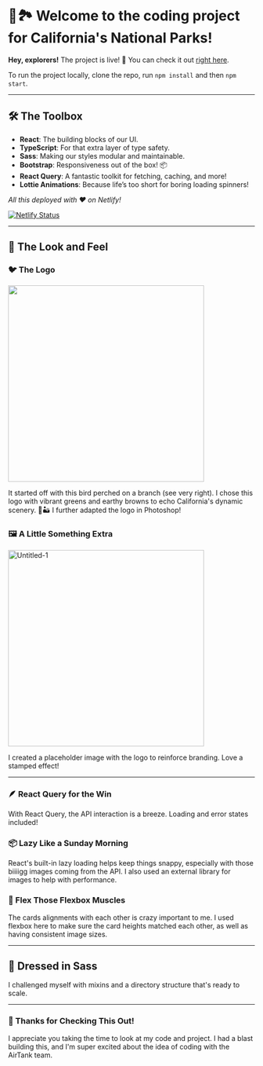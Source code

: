 
# 🌲🏞️ Welcome to the coding project for California's National Parks!

**Hey, explorers!** The project is live! 🚀 You can check it out [right here](https://californianationalparks.netlify.app/). 

To run the project locally, clone the repo, run `npm install` and then `npm start`.

---

## 🛠️ The Toolbox

- **React**: The building blocks of our UI.
- **TypeScript**: For that extra layer of type safety.
- **Sass**: Making our styles modular and maintainable.
- **Bootstrap**: Responsiveness out of the box! 📦
- **React Query**: A fantastic toolkit for fetching, caching, and more!
- **Lottie Animations**: Because life’s too short for boring loading spinners!

_All this deployed with ❤️ on Netlify!_

[![Netlify Status](https://api.netlify.com/api/v1/badges/4f64523f-075b-45a7-be5a-7c99b9a60dc7/deploy-status)](https://app.netlify.com/sites/idyllic-kataifi-6923d9/deploys)


---

## 🎨 The Look and Feel

### 🐦 The Logo 

<img src="https://github.com/JavaScriptErika/NationalPark/assets/19316487/715908ad-d37c-4973-8b9a-b510afb46f61"  width="400"/>

It started off with this bird perched on a branch (see very right). I chose this logo with vibrant greens and earthy browns to echo California's dynamic scenery. 🌳🏜️
I further adapted the logo in Photoshop!

### 🖼️ A Little Something Extra

<img src="https://github.com/JavaScriptErika/NationalPark/assets/19316487/a39495bd-5b16-4a24-a2dc-05c30d9b1c56" alt="Untitled-1" width="400"/>

I created a placeholder image with the logo to reinforce branding. Love a stamped effect!

---

### 🪶 React Query for the Win

With React Query, the API interaction is a breeze. Loading and error states included!

### 📦 Lazy Like a Sunday Morning

React's built-in lazy loading helps keep things snappy, especially with those biiiigg images coming from the API. I also used an external library for images to help with performance.

### 🧘 Flex Those Flexbox Muscles

The cards alignments with each other is crazy important to me. I used flexbox here to make sure the card heights matched each other, as well as having consistent image sizes.

---

## 👗 Dressed in Sass

I challenged myself with mixins and a directory structure that's ready to scale.

---

### 👋 Thanks for Checking This Out!

I appreciate you taking the time to look at my code and project. I had a blast building this, and I'm super excited about the idea of coding with the AirTank team.
